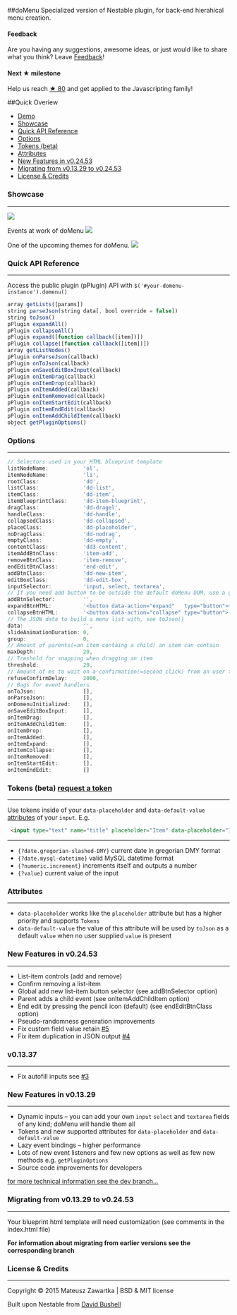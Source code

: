 ##doMenu
Specialized version of Nestable plugin, for back-end hierahical menu creation. 

#### Feedback
Are you having any suggestions, awesome ideas, or just would like to share what you think? Leave [Feedback](https://github.com/mechanicious/domenu/labels/feedback)!

#### Next ★ milestone 
Help us reach [★ 80](https://www.javascripting.com/submit) and get applied to the Javascripting family!

##Quick Overiew
- [Demo](http://mechanicious.github.io/domenu/)
- [Showcase](https://github.com/mechanicious/domenu#showcase)
- [Quick API Reference](https://github.com/mechanicious/domenu#quick-api-reference)
- [Options](https://github.com/mechanicious/domenu#options)
- [Tokens (beta)](https://github.com/mechanicious/domenu#tokens-beta-request-a-token)
- [Attributes](https://github.com/mechanicious/domenu#attributes)
- [New Features in v0.24.53](https://github.com/mechanicious/domenu#new-features-in-v02453)
- [Migrating from v0.13.29 to v0.24.53](https://github.com/mechanicious/domenu#migrating-from-v01329-to-v02453)
- [License & Credits](https://github.com/mechanicious/domenu#license--credits)

### Showcase
---
[![](https://raw.githubusercontent.com/mechanicious/domenu/gh-pages/jquery.domenu-0.24.53.gif)](http://mechanicious.github.io/domenu/)

Events at work of doMenu
[![](https://raw.githubusercontent.com/mechanicious/domenu/gh-pages/do-menu-events.gif)](http://mechanicious.github.io/domenu/)

One of the upcoming themes for doMenu.
![](https://raw.githubusercontent.com/mechanicious/domenu/gh-pages/domenu-flat-gass-preview.gif)

### Quick API Reference
---
Access the public plugin (pPlugin) API with `$('#your-domenu-instance').domenu()`
```js
array getLists([params])
string parseJson(string data[, bool override = false])
string toJson()
pPlugin expandAll()
pPlugin collapseAll()
pPlugin expand([function callback([item])])
pPlugin collapse([function callback([item])])
array getListNodes()
pPlugin onParseJson(callback)
pPlugin onToJson(callback)
pPlugin onSaveEditBoxInput(callback)
pPlugin onItemDrag(callback)
pPlugin onItemDrop(callback)
pPlugin onItemAdded(callback)
pPlugin onItemRemoved(callback)
pPlugin onItemStartEdit(callback)
pPlugin onItemEndEdit(callback)
pPlugin onItemAddChildItem(callback)
object getPluginOptions()
```

### Options
---
```js
// Selectors used in your HTML blueprint template
listNodeName:           'ol',
itemNodeName:           'li',
rootClass:              'dd',
listClass:              'dd-list',
itemClass:              'dd-item',
itemBlueprintClass:     'dd-item-blueprint',
dragClass:              'dd-dragel',
handleClass:            'dd-handle',
collapsedClass:         'dd-collapsed',
placeClass:             'dd-placeholder',
noDragClass:            'dd-nodrag',
emptyClass:             'dd-empty',
contentClass:           'dd3-content',
itemAddBtnClass:        'item-add',
removeBtnClass:         'item-remove',
endEditBtnClass:        'end-edit',
addBtnClass:            'dd-new-item',
editBoxClass:           'dd-edit-box',
inputSelector:          'input, select, textarea',
// If you need add button to be outside the default doMenu DOM, use a global add button selector 
addBtnSelector:         '',
expandBtnHTML:          '<button data-action="expand"   type="button">+</button>',
collapseBtnHTML:        '<button data-action="collapse" type="button">-</button>',
// The JSON data to build a menu list with, see toJson()
data:                   '',
slideAnimationDuration: 0,
group:                  0,
// Amount of parents(=an item containg a child) an item can contain
maxDepth:               20,
// Treshold for snapping when dragging an item 
threshold:              20,
// Amount of ms to wait on a confirmation(=second click) from an user to remove an item
refuseConfirmDelay:     2000,
// Bags for event handlers
onToJson:               [],
onParseJson:            [],
onDomenuInitialized:    [],
onSaveEditBoxInput:     [],
onItemDrag:             [],
onItemAddChildItem:     [],
onItemDrop:             [],
onItemAdded:            [],
onItemExpand:           [],
onItemCollapse:         [],
onItemRemoved:          [],
onItemStartEdit:        [],
onItemEndEdit:          []
```


### Tokens (beta) [request a token](https://github.com/mechanicious/domenu/labels/token-request)
---
Use tokens inside of your `data-placeholder` and `data-default-value` [attributes](https://github.com/mechanicious/domenu#attributes) of your `input`. E.g.
```html
 <input type="text" name="title" placeholder="Item" data-placeholder="Item {?numeric.increment}" data-default-value="Item {?numeric.increment}">
```
---
- `{?date.gregorian-slashed-DMY}` current date in gregorian DMY format
- `{?date.mysql-datetime}` valid MySQL datetime format
- `{?numeric.increment}` increments itself and outputs a number
- `{?value}` current value of the input

### Attributes
---
- `data-placeholder` works like the `placeholder` attribute but has a higher priority and supports `Tokens`
- `data-default-value` the value of this attribute will be used by `toJson` as a default `value` when no user supplied `value` is present

### New Features in v0.24.53
---
- List-item controls (add and remove)
- Confirm removing a list-item
- Global add new list-item button selector (see addBtnSelector option)
- Parent adds a child event (see onItemAddChildItem option)
- End edit by pressing the pencil icon (default) (see endEditBtnClass option)
- Pseudo-randomness generation improvements
- Fix custom field value retain [#5](https://github.com/mechanicious/domenu/issues/5)
- Fix item duplication in JSON output [#4](https://github.com/mechanicious/domenu/issues/4)

### v0.13.37
---
- Fix autofill inputs see [#3](https://github.com/mechanicious/domenu/issues/3)

### New Features in v0.13.29
---
- Dynamic inputs – you can add your own `input` `select` and `textarea` fields of any kind; doMenu will handle them all
- Tokens and new supported attributes for `data-placeholder` and `data-default-value`
- Lazy event bindings – higher performance
- Lots of new event listeners and few new options as well as few new methods e.g. `getPluginOptions`
- Source code improvements for developers

[for more technical information see the dev branch...](https://github.com/mechanicious/domenu/tree/dev)

### Migrating from v0.13.29 to v0.24.53
---
Your blueprint html template will need customization (see comments in the index.html file)

**For information about migrating from earlier versions see the corresponding branch**


### License & Credits 
---
Copyright © 2015 Mateusz Zawartka | BSD & MIT license

Built upon Nestable from [David Bushell](http://dbushell.com/)
